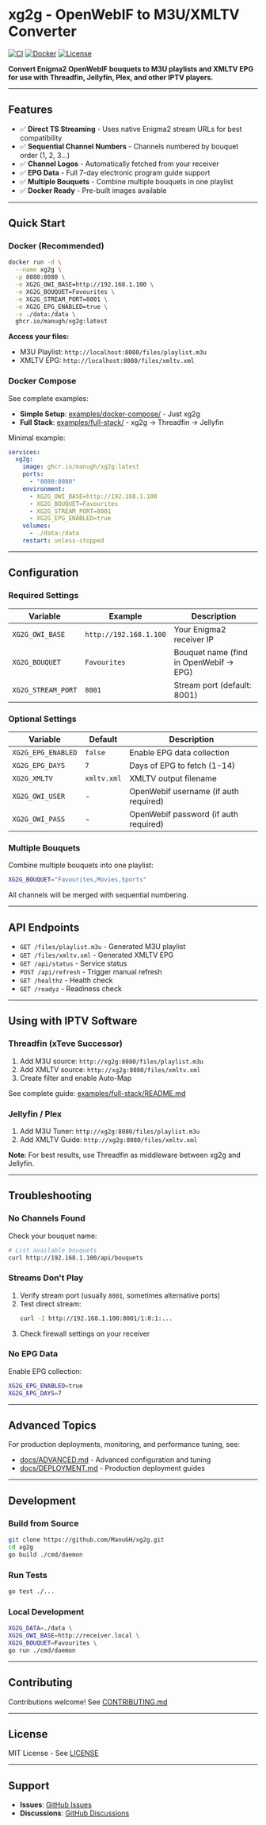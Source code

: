 # xg2g - OpenWebIF to M3U/XMLTV Converter

[![CI](https://github.com/ManuGH/xg2g/actions/workflows/ci.yml/badge.svg?branch=main)](https://github.com/ManuGH/xg2g/actions/workflows/ci.yml)
[![Docker](https://github.com/ManuGH/xg2g/actions/workflows/docker.yml/badge.svg?branch=main)](https://github.com/ManuGH/xg2g/actions/workflows/docker.yml)
[![License](https://img.shields.io/github/license/ManuGH/xg2g)](LICENSE)

**Convert Enigma2 OpenWebIF bouquets to M3U playlists and XMLTV EPG for use with Threadfin, Jellyfin, Plex, and other IPTV players.**

---

## Features

- ✅ **Direct TS Streaming** - Uses native Enigma2 stream URLs for best compatibility
- ✅ **Sequential Channel Numbers** - Channels numbered by bouquet order (1, 2, 3...)
- ✅ **Channel Logos** - Automatically fetched from your receiver
- ✅ **EPG Data** - Full 7-day electronic program guide support
- ✅ **Multiple Bouquets** - Combine multiple bouquets in one playlist
- ✅ **Docker Ready** - Pre-built images available

---

## Quick Start

### Docker (Recommended)

```bash
docker run -d \
  --name xg2g \
  -p 8080:8080 \
  -e XG2G_OWI_BASE=http://192.168.1.100 \
  -e XG2G_BOUQUET=Favourites \
  -e XG2G_STREAM_PORT=8001 \
  -e XG2G_EPG_ENABLED=true \
  -v ./data:/data \
  ghcr.io/manugh/xg2g:latest
```

**Access your files:**
- M3U Playlist: `http://localhost:8080/files/playlist.m3u`
- XMLTV EPG: `http://localhost:8080/files/xmltv.xml`

### Docker Compose

See complete examples:
- **Simple Setup**: [examples/docker-compose/](examples/docker-compose/) - Just xg2g
- **Full Stack**: [examples/full-stack/](examples/full-stack/) - xg2g → Threadfin → Jellyfin

Minimal example:

```yaml
services:
  xg2g:
    image: ghcr.io/manugh/xg2g:latest
    ports:
      - "8080:8080"
    environment:
      - XG2G_OWI_BASE=http://192.168.1.100
      - XG2G_BOUQUET=Favourites
      - XG2G_STREAM_PORT=8001
      - XG2G_EPG_ENABLED=true
    volumes:
      - ./data:/data
    restart: unless-stopped
```

---

## Configuration

### Required Settings

| Variable | Example | Description |
|----------|---------|-------------|
| `XG2G_OWI_BASE` | `http://192.168.1.100` | Your Enigma2 receiver IP |
| `XG2G_BOUQUET` | `Favourites` | Bouquet name (find in OpenWebif → EPG) |
| `XG2G_STREAM_PORT` | `8001` | Stream port (default: 8001) |

### Optional Settings

| Variable | Default | Description |
|----------|---------|-------------|
| `XG2G_EPG_ENABLED` | `false` | Enable EPG data collection |
| `XG2G_EPG_DAYS` | `7` | Days of EPG to fetch (1-14) |
| `XG2G_XMLTV` | `xmltv.xml` | XMLTV output filename |
| `XG2G_OWI_USER` | - | OpenWebif username (if auth required) |
| `XG2G_OWI_PASS` | - | OpenWebif password (if auth required) |

### Multiple Bouquets

Combine multiple bouquets into one playlist:

```bash
XG2G_BOUQUET="Favourites,Movies,Sports"
```

All channels will be merged with sequential numbering.

---

## API Endpoints

- `GET /files/playlist.m3u` - Generated M3U playlist
- `GET /files/xmltv.xml` - Generated XMLTV EPG
- `GET /api/status` - Service status
- `POST /api/refresh` - Trigger manual refresh
- `GET /healthz` - Health check
- `GET /readyz` - Readiness check

---

## Using with IPTV Software

### Threadfin (xTeve Successor)

1. Add M3U source: `http://xg2g:8080/files/playlist.m3u`
2. Add XMLTV source: `http://xg2g:8080/files/xmltv.xml`
3. Create filter and enable Auto-Map

See complete guide: [examples/full-stack/README.md](examples/full-stack/README.md)

### Jellyfin / Plex

1. Add M3U Tuner: `http://xg2g:8080/files/playlist.m3u`
2. Add XMLTV Guide: `http://xg2g:8080/files/xmltv.xml`

**Note**: For best results, use Threadfin as middleware between xg2g and Jellyfin.

---

## Troubleshooting

### No Channels Found

Check your bouquet name:
```bash
# List available bouquets
curl http://192.168.1.100/api/bouquets
```

### Streams Don't Play

1. Verify stream port (usually `8001`, sometimes alternative ports)
2. Test direct stream:
   ```bash
   curl -I http://192.168.1.100:8001/1:0:1:...
   ```
3. Check firewall settings on your receiver

### No EPG Data

Enable EPG collection:
```bash
XG2G_EPG_ENABLED=true
XG2G_EPG_DAYS=7
```

---

## Advanced Topics

For production deployments, monitoring, and performance tuning, see:
- [docs/ADVANCED.md](docs/ADVANCED.md) - Advanced configuration and tuning
- [docs/DEPLOYMENT.md](docs/DEPLOYMENT.md) - Production deployment guides

---

## Development

### Build from Source

```bash
git clone https://github.com/ManuGH/xg2g.git
cd xg2g
go build ./cmd/daemon
```

### Run Tests

```bash
go test ./...
```

### Local Development

```bash
XG2G_DATA=./data \
XG2G_OWI_BASE=http://receiver.local \
XG2G_BOUQUET=Favourites \
go run ./cmd/daemon
```

---

## Contributing

Contributions welcome! See [CONTRIBUTING.md](docs/CONTRIBUTING.md)

---

## License

MIT License - See [LICENSE](LICENSE)

---

## Support

- **Issues**: [GitHub Issues](https://github.com/ManuGH/xg2g/issues)
- **Discussions**: [GitHub Discussions](https://github.com/ManuGH/xg2g/discussions)
